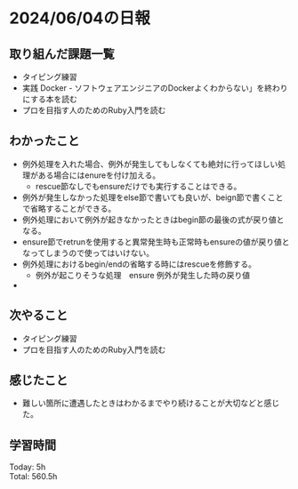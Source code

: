 # 2024/06/04の日報
## 取り組んだ課題一覧
* タイピング練習
*  実践 Docker - ソフトウェアエンジニアのDockerよくわからない」を終わりにする本を読む
*  プロを目指す人のためのRuby入門を読む
## わかったこと
* 例外処理を入れた場合、例外が発生してもしなくても絶対に行ってほしい処理がある場合にはenureを付け加える。
  *  rescue節なしでもensureだけでも実行することはできる。
* 例外が発生しなかった処理をelse節で書いても良いが、beign節で書くことで省略することができる。
* 例外処理において例外が起きなかったときはbegin節の最後の式が戻り値となる。
* ensure節でretrunを使用すると異常発生時も正常時もensureの値が戻り値となってしまうので使ってはいけない。
* 例外処理におけるbegin/endの省略する時にはrescueを修飾する。  
  *  例外が起こりそうな処理　ensure 例外が発生した時の戻り値
*     
## 次やること
* タイピング練習
* プロを目指す人のためのRuby入門を読む
## 感じたこと
* 難しい箇所に遭遇したときはわかるまでやり続けることが大切などと感じた。
## 学習時間
Today: 5h<br>
Total: 560.5h
